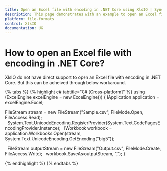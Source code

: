 ```yaml
---
title: Open an Excel file with encoding in .NET Core using XlsIO | Syncfusion
description: This page demonstrates with an example to open an Excel file with encoding in .NET Core using Syncfusion .NET Excel library (XlsIO).
platform: file-formats
control: XlsIO
documentation: UG
---
```


# How to open an Excel file with encoding in .NET Core?

XlsIO do not have direct support to open an Excel file with encoding in .NET Core. But this can be acheived through below workaround.

{% tabs %}
{% highlight c# tabtitle="C# [Cross-platform]" %}
using (ExcelEngine excelEngine = new ExcelEngine())
{
  IApplication application = excelEngine.Excel;

  FileStream stream = new FileStream("Sample.csv", FileMode.Open, FileAccess.Read);
  System.Text.UnicodeEncoding.RegisterProvider(System.Text.CodePagesEncodingProvider.Instance);
  IWorkbook workbook = application.Workbooks.Open(stream, System.Text.UnicodeEncoding.GetEncoding("big5"));

  FileStream outputStream = new FileStream("Output.csv", FileMode.Create, FileAccess.Write);
  workbook.SaveAs(outputStream, ",");
}

{% endhighlight %}
{% endtabs %}
